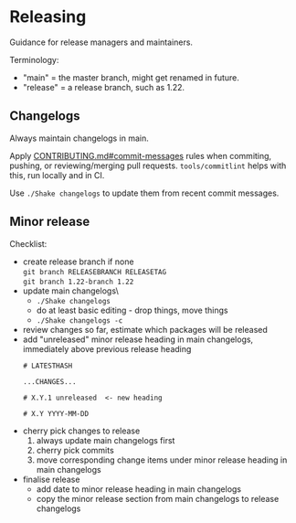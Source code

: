 # Releasing

Guidance for release managers and maintainers.

Terminology:

- "main" = the master branch, might get renamed in future.
- "release" = a release branch, such as 1.22.

## Changelogs

Always maintain changelogs in main.

Apply [CONTRIBUTING.md#commit-messages](CONTRIBUTING.html#commit-messages) rules
when commiting, pushing, or reviewing/merging pull requests. 
`tools/commitlint` helps with this, run locally and in CI.

Use `./Shake changelogs` to update them from recent commit messages.

## Minor release

Checklist:

- create release branch if none\
  `git branch RELEASEBRANCH RELEASETAG`\
  `git branch 1.22-branch 1.22`
- update main changelogs\
  - `./Shake changelogs`
  - do at least basic editing - drop things, move things
  - `./Shake changelogs -c`
- review changes so far, estimate which packages will be released
- add "unreleased" minor release heading in main changelogs, immediately above previous release heading
  ```
  # LATESTHASH

  ...CHANGES...
  
  # X.Y.1 unreleased  <- new heading

  # X.Y YYYY-MM-DD
  ```
- cherry pick changes to release
  1. always update main changelogs first
  2. cherry pick commits
  3. move corresponding change items under minor release heading in main changelogs
- finalise release
  - add date to minor release heading in main changelogs
  - copy the minor release section from main changelogs to release changelogs
